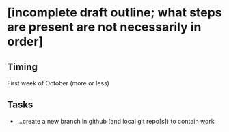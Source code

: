 # [incomplete draft outline; what steps are present are not necessarily in order]

## Timing

First week of October (more or less)

## Tasks

- ...create a new branch in github (and local git repo[s]) to contain work
